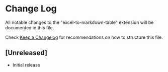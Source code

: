 # Change Log
All notable changes to the "excel-to-markdown-table" extension will be documented in this file.

Check [Keep a Changelog](http://keepachangelog.com/) for recommendations on how to structure this file.

## [Unreleased]
- Initial release